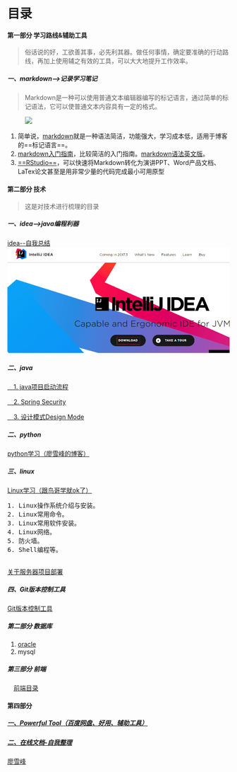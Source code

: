 # 目录
#### 第一部分 学习路线&辅助工具
> 俗话说的好，工欲善其事，必先利其器。做任何事情，确定要准确的行动路线，再加上使用辅之有效的工具，可以大大地提升工作效率。
##### 一、markdown-->记录学习笔记
> Markdown是一种可以使用普通文本编辑器编写的标记语言，通过简单的标记语法，它可以使普通文本内容具有一定的格式。

<html><div style="margin-left:40px">
<img src="https://timgsa.baidu.com/timg?image&quality=80&size=b9999_10000&sec=1511328559316&di=aca1b4fbff63213dec6bca91e91be350&imgtype=0&src=http%3A%2F%2Fwww.cncrk.com%2Fup%2F1409%2F201409090822177261.png"/></div></html>

1. 简单说，[markdown](http://www.appinn.com/markdown/index.html)就是一种语法简洁，功能强大，学习成本低，适用于博客的==标记语言==。
2. [markdown入门指南](http://www.jianshu.com/p/1e402922ee32/)，比较简洁的入门指南。[markdown语法英文版](https://daringfireball.net/projects/markdown/syntax)。
3. [==RStudio==](https://www.rstudio.com/products/rstudio/download/)，可以快速将Markdown转化为演讲PPT、Word产品文档、LaTex论文甚至是用非常少量的代码完成最小可用原型

#### 第二部分 技术
> 这是对技术进行梳理的目录
##### 一、idea-->java编程利器
[idea--自我总结![image](https://github.com/chenjxJava/photos/blob/master/idea/20171121144825.png?raw=true)](https://github.com/chenjxJava/study/blob/master/idea/idea--%E8%87%AA%E6%88%91%E6%80%BB%E7%BB%93.md)

##### 二、java
[　1. java项目启动流程](https://github.com/chenjxJava/study/blob/master/Experience/md/java/%E9%A1%B9%E7%9B%AE%E5%90%AF%E5%8A%A8%E6%B5%81%E7%A8%8B.md)　

[　2. Spring Security](https://github.com/chenjxJava/study/blob/master/Experience/md/java/Spring-Security.md)

[　3. 设计模式Design Mode](https://github.com/chenjxJava/study/blob/master/Experience/md/DesignMode/Design%20Mode.md)


##### 二、python
[python学习（廖雪峰的博客）](https://www.liaoxuefeng.com/wiki/0014316089557264a6b348958f449949df42a6d3a2e542c000)

##### 三、linux
[Linux学习（跟鸟哥学就ok了）](http://linux.vbird.org/linux_basic/)
<pre>
1. Linux操作系统介绍与安装。
2. Linux常用命令。
3. Linux常用软件安装。
4. Linux网络。
5. 防火墙。
6. Shell编程等。

</pre>

[关于服务器项目部署](https://github.com/chenjxJava/study/blob/master/Experience/md/deploy/deploy.md)


##### 四、Git版本控制工具
[Git版本控制工具](https://github.com/chenjxJava/study/blob/master/Experience/md/Git%E7%89%88%E6%9C%AC%E6%8E%A7%E5%88%B6%E5%B7%A5%E5%85%B7.md)
##### 第二部分 数据库
1. [oracle](https://github.com/chenjxJava/study/blob/master/Experience/md/db/oracle.md)
2. mysql

##### 第三部分 前端
　[前端目录](https://github.com/chenjxJava/study/blob/master/%E5%89%8D%E7%AB%AF/%E5%89%8D%E7%AB%AF%E7%9B%AE%E5%BD%95.md)
 
#### 第四部分 
##### [一、Powerful Tool（百度网盘、好用、辅助工具）](https://github.com/chenjxJava/study/blob/master/Experience/md/Powerful%20Tool%EF%BC%88%E7%99%BE%E5%BA%A6%E7%BD%91%E7%9B%98%E3%80%81%E5%A5%BD%E7%94%A8%E3%80%81%E8%BE%85%E5%8A%A9%E5%B7%A5%E5%85%B7%EF%BC%89.md)
##### [二、在线文档-自我整理](https://github.com/chenjxJava/study/blob/master/Experience/md/%E5%9C%A8%E7%BA%BF%E6%96%87%E6%A1%A3.md)


[廖雪峰](https://www.liaoxuefeng.com/)
 






